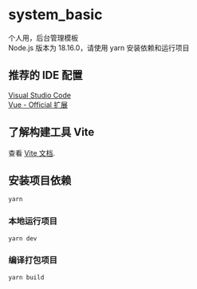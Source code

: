 # system_basic

个人用，后台管理模板  
Node.js 版本为 18.16.0，请使用 yarn 安装依赖和运行项目

## 推荐的 IDE 配置

[Visual Studio Code](https://code.visualstudio.com/)  
[Vue - Official 扩展](https://marketplace.visualstudio.com/items?itemName=Vue.volar)

## 了解构建工具 Vite

查看 [Vite 文档](https://cn.vitejs.dev/).

## 安装项目依赖

```sh
yarn
```

### 本地运行项目

```sh
yarn dev
```

### 编译打包项目

```sh
yarn build
```

#
